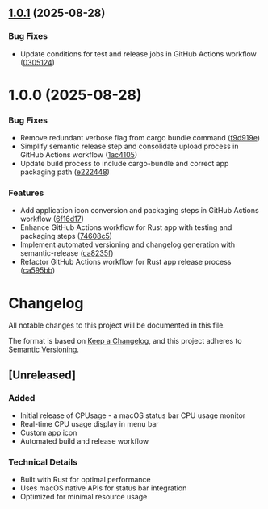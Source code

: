 ## [1.0.1](https://github.com/arian24b/cpusage/compare/v1.0.0...v1.0.1) (2025-08-28)


### Bug Fixes

* Update conditions for test and release jobs in GitHub Actions workflow ([0305124](https://github.com/arian24b/cpusage/commit/0305124f9f7fb11b69770b8fbd74dab8d317f49d))

# 1.0.0 (2025-08-28)


### Bug Fixes

* Remove redundant verbose flag from cargo bundle command ([f9d919e](https://github.com/arian24b/cpusage/commit/f9d919ef0f7abe7341687a1d54e69c013ba4acaf))
* Simplify semantic release step and consolidate upload process in GitHub Actions workflow ([1ac4105](https://github.com/arian24b/cpusage/commit/1ac41059edf0dbf6ff95ea6f3261a05cdf44237c))
* Update build process to include cargo-bundle and correct app packaging path ([e222448](https://github.com/arian24b/cpusage/commit/e222448ab7e12c7d0fff050d8fddeb6afea20722))


### Features

* Add application icon conversion and packaging steps in GitHub Actions workflow ([6f16d17](https://github.com/arian24b/cpusage/commit/6f16d17ff6c3c077dd7ea89728121fedec964691))
* Enhance GitHub Actions workflow for Rust app with testing and packaging steps ([74608c5](https://github.com/arian24b/cpusage/commit/74608c538caf1e8e2f9e20cbbe75b911563a818f))
* Implement automated versioning and changelog generation with semantic-release ([ca8235f](https://github.com/arian24b/cpusage/commit/ca8235f839fb95be5e617fa7cad822669e1ed360))
* Refactor GitHub Actions workflow for Rust app release process ([ca595bb](https://github.com/arian24b/cpusage/commit/ca595bb1cd0bbcde93b9b1d7a97685118f5e27a1))

# Changelog

All notable changes to this project will be documented in this file.

The format is based on [Keep a Changelog](https://keepachangelog.com/en/1.0.0/),
and this project adheres to [Semantic Versioning](https://semver.org/spec/v2.0.0.html).

## [Unreleased]

### Added
- Initial release of CPUsage - a macOS status bar CPU usage monitor
- Real-time CPU usage display in menu bar
- Custom app icon
- Automated build and release workflow

### Technical Details
- Built with Rust for optimal performance
- Uses macOS native APIs for status bar integration
- Optimized for minimal resource usage
